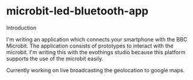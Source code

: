 # microbit-led-bluetooth-app

Introduction

I'm writing an application which connects your smartphone with the BBC Microbit. The application consists of prototypes to interact
with the microbit. I'm writing this with the evothings studio because this platform supports the use of the microbit easily. 

Currently working on live broadcasting the geolocation to google maps. 
